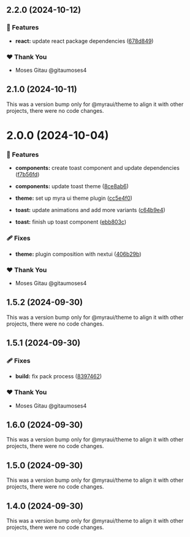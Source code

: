 ## 2.2.0 (2024-10-12)


### 🚀 Features

- **react:** update react package dependencies ([678d849](https://github.com/myraui/myraui/commit/678d849))


### ❤️  Thank You

- Moses Gitau @gitaumoses4

## 2.1.0 (2024-10-11)

This was a version bump only for @myraui/theme to align it with other projects, there were no code changes.

# 2.0.0 (2024-10-04)


### 🚀 Features

- **components:** create toast component and update dependencies ([f7b56fd](https://github.com/myraui/myraui/commit/f7b56fd))

- **components:** update toast theme ([8ce8ab6](https://github.com/myraui/myraui/commit/8ce8ab6))

- **theme:** set up myra ui theme plugin ([cc5e4f0](https://github.com/myraui/myraui/commit/cc5e4f0))

- **toast:** update animations and add more variants ([c64b9e4](https://github.com/myraui/myraui/commit/c64b9e4))

- **toast:** finish up toast component ([ebb803c](https://github.com/myraui/myraui/commit/ebb803c))


### 🩹 Fixes

- **theme:** plugin composition with nextui ([406b29b](https://github.com/myraui/myraui/commit/406b29b))


### ❤️  Thank You

- Moses Gitau @gitaumoses4

## 1.5.2 (2024-09-30)

This was a version bump only for @myraui/theme to align it with other projects, there were no code changes.

## 1.5.1 (2024-09-30)


### 🩹 Fixes

- **build:** fix pack process ([8397462](https://github.com/myraui/myraui/commit/8397462))


### ❤️  Thank You

- Moses Gitau @gitaumoses4

## 1.6.0 (2024-09-30)

This was a version bump only for @myraui/theme to align it with other projects, there were no code changes.

## 1.5.0 (2024-09-30)

This was a version bump only for @myraui/theme to align it with other projects, there were no code changes.

## 1.4.0 (2024-09-30)

This was a version bump only for @myraui/theme to align it with other projects, there were no code changes.